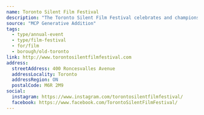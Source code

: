 ```yaml
---
name: Toronto Silent Film Festival
description: "The Toronto Silent Film Festival celebrates and champions the art of silent film with live musical accompaniment throughout Toronto with an annual festival and special screenings"
source: "MCP Generative Addition"
tags:
  - type/annual-event
  - type/film-festival
  - for/film
  - borough/old-toronto
link: http://www.torontosilentfilmfestival.com
address:
  streetAddress: 400 Roncesvalles Avenue
  addressLocality: Toronto
  addressRegion: ON
  postalCode: M6R 2M9
social:
  instagram: https://www.instagram.com/torontosilentfilmfestival/
  facebook: https://www.facebook.com/TorontoSilentFilmFestival/
---
```

